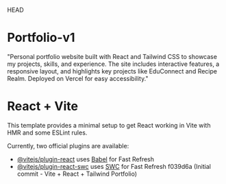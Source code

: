  HEAD
# Portfolio-v1
"Personal portfolio website built with React and Tailwind CSS to showcase my projects, skills, and experience. The site includes interactive features, a responsive layout, and highlights key projects like EduConnect and Recipe Realm. Deployed on Vercel for easy accessibility."

# React + Vite

This template provides a minimal setup to get React working in Vite with HMR and some ESLint rules.

Currently, two official plugins are available:

- [@vitejs/plugin-react](https://github.com/vitejs/vite-plugin-react/blob/main/packages/plugin-react/README.md) uses [Babel](https://babeljs.io/) for Fast Refresh
- [@vitejs/plugin-react-swc](https://github.com/vitejs/vite-plugin-react-swc) uses [SWC](https://swc.rs/) for Fast Refresh
 f039d6a (Initial commit - Vite + React + Tailwind Portfolio)

